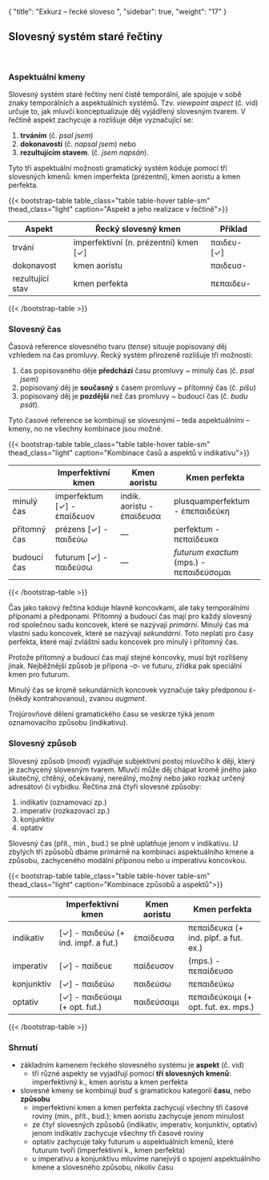 {
    "title": "Exkurz – řecké sloveso ",
    "sidebar": true,
    "weight": "17"
}

## Slovesný systém staré řečtiny

</br>

### Aspektuální kmeny

Slovesný systém staré řečtiny není čistě temporální, ale spojuje v sobě znaky temporálních a aspektuálních systémů. Tzv. *viewpoint aspect* (č. vid) určuje to, jak mluvčí konceptualizuje děj vyjádřený slovesným tvarem. V řečtině aspekt zachycuje a rozlišuje děje vyznačující se:

1. **trváním** (č. *psal jsem*)
2. **dokonavostí** (č. *napsal jsem*) nebo 
3. **rezultujícím stavem**. (č. *jsem napsán*). 

Tyto tři aspektuální možnosti gramatický systém kóduje pomocí tří slovesných kmenů: kmen imperfekta (prézentní), kmen aoristu a kmen perfekta.   

{{< bootstrap-table table_class="table table-hover table-sm" thead_class="light" caption="Aspekt a jeho realizace v řečtině">}}

| Aspekt           | Řecký slovesný kmen                   | Příklad     |
| ---------------- | ------------------------------------- | ----------- |
| trvání           | imperfektivní (n. prézentní) kmen [✓] | παιδευ- [✓] |
| dokonavost       | kmen aoristu                          | παιδευσ-    |
| rezultující stav | kmen perfekta                         | πεπαιδευ-   |

 {{< /bootstrap-table >}}

### Slovesný čas

Časová reference slovesného tvaru (*tense*) situuje popisovaný děj vzhledem na čas promluvy. Řecký systém přirozeně rozlišuje tři možnosti: 

1. čas popisovaného děje **předchází** času promluvy ~ minulý čas (č. *psal jsem*)
2. popisovaný děj je **současný** s časem promluvy ~ přítomný čas (č. *píšu*)
3. popisovaný děj je **pozdější** než čas promluvy ~ budoucí čas (č. *budu psát*). 

Tyto časové reference se kombinují se slovesnými – teda aspektuálními – kmeny, no ne všechny kombinace jsou možné.  

{{< bootstrap-table table_class="table table-hover table-sm" thead_class="light" caption="Kombinace časů a aspektů v indikativu">}}

|              | Imperfektivní kmen          | Kmen aoristu               | Kmen perfekta                            |
| ------------ | --------------------------- | -------------------------- | ---------------------------------------- |
| minulý čas   | imperfektum [✓] - ἐπαίδευον | indik. aoristu - ἐπαίδευσα | plusquamperfektum - ἐπεπαιδεύκη          |
| přítomný čas | prézens [✓] - παιδεύω       | —                          | perfektum - πεπαίδευκα                   |
| budoucí čas  | futurum [✓] - παιδεύσω      | —                          | *futurum exactum* (mps.) - πεπαιδεύσομαι |

 {{< /bootstrap-table >}}

Čas jako takový řečtina kóduje hlavně koncovkami, ale taky temporálními příponami a předponami. Přítomný a budoucí čas mají pro každý slovesný rod společnou sadu koncovek, které se nazývají *primární*. Minulý čas má vlastní sadu koncovek, které se nazývají *sekundární*. Toto neplatí pro časy perfekta, které mají zvláštní sadu koncovek pro minulý i přítomný čas.  

Protože přítomný a budoucí čas mají stejné koncovky, musí být rozlišeny jinak. Nejběžnější způsob je přípona -σ- ve futuru, zřídka pak speciální kmen pro futurum.    

Minulý čas se kromě sekundárních koncovek vyznačuje taky předponou ἐ- (někdy kontrahovanou), zvanou *augment*. 

Trojúrovňové dělení gramatického času se veskrze týká jenom oznamovacího způsobu (indikativu). 



### Slovesný způsob

Slovesný způsob (*mood*) vyjadřuje subjektivní postoj mluvčího k ději, který je zachycený slovesným tvarem. Mluvčí může děj chápat kromě jiného jako skutečný, chtěný, očekávaný, nereálný, možný nebo jako rozkaz určený adresátovi či vybídku. Řečtina zná čtyři slovesné způsoby:

1. indikativ (oznamovací zp.)
2. imperativ (rozkazovací zp.)
3. konjunktiv 
4. optativ

Slovesný čas (přít., min., bud.) se plně uplatňuje jenom v indikativu. U zbylých tří způsobů dbáme primárně na kombinaci aspektuálního kmene a způsobu, zachyceného modální příponou nebo u imperativu koncovkou.  

{{< bootstrap-table table_class="table table-hover table-sm" thead_class="light" caption="Kombinace způsobů a aspektů">}}

|            | Imperfektivní kmen                  | Kmen aoristu | Kmen perfekta                        |
| ---------- | ----------------------------------- | ------------ | ------------------------------------ |
| indikativ  | [✓] - παιδεύω (+ ind. impf. a fut.) | ἐπαίδευσα    | πεπαίδευκα (+ ind. plpf. a fut. ex.) |
| imperativ  | [✓] - παίδευε                       | παίδευσον    | (mps.) - πεπαίδευσο                  |
| konjunktiv | [✓] - παιδεύω                       | παιδεύσω     | πεπαιδεύκω                           |
| optativ    | [✓] - παιδεύοιμι (+ opt. fut.)      | παιδεύσαιμι  | πεπαιδεύκοιμι (+ opt. fut. ex. mps.) |

 {{< /bootstrap-table >}}



### Shrnutí

- základním kamenem řeckého slovesného systému je **aspekt** (č. vid)
  - tři různé aspekty se vyjadřují pomocí **tří slovesných kmenů**: imperfektivný k., kmen aoristu a kmen perfekta
- slovesné kmeny se kombinují buď s gramatickou kategorií **času**, nebo **způsobu**
  - imperfektivní kmen a kmen perfekta zachycují všechny tři časové roviny (min., přít., bud.); kmen aoristu zachycuje jenom minulost
  - ze čtyř slovesných způsobů (indikativ, imperativ, konjunktiv, optativ) jenom indikativ zachycuje všechny tři časové roviny
  - optativ zachycuje taky futurum u aspektuálních kmenů, které futurum tvoří (imperfektivní k., kmen perfekta)
  - u imperativu a konjunktivu mluvíme nanejvýš o spojení aspektuálního kmene a slovesného způsobu, nikoliv času   